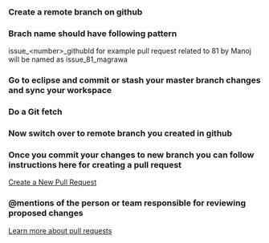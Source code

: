 ### Create a remote branch on github
### Brach name should have following pattern
issue_\<number\>_githubId  for example pull request related to 81 by Manoj will be named as issue_81_magrawa
### Go to eclipse and commit or stash your master branch changes and sync your workspace
### Do a Git fetch
### Now switch over to remote branch you created in github
### Once you commit your changes to new branch you can follow instructions here for creating a pull request
[Create a New Pull Request](https://help.github.com/articles/creating-a-pull-request/)
### @mentions of the person or team responsible for reviewing proposed changes

[Learn more about pull requests](https://help.github.com/articles/about-pull-requests/)

